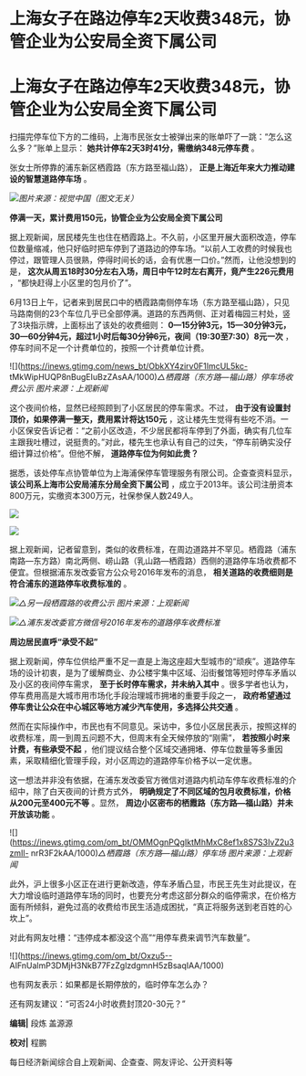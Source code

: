 # 上海女子在路边停车2天收费348元，协管企业为公安局全资下属公司

# 上海女子在路边停车2天收费348元，协管企业为公安局全资下属公司

扫描完停车位下方的二维码，上海市民张女士被弹出来的账单吓了一跳：“怎么这么多？”账单上显示： **她共计停车2天3时41分，需缴纳348元停车费** 。

张女士所停靠的浦东新区栖霞路（东方路至福山路）， **正是上海近年来大力推动建设的智慧道路停车场** 。

![](https://inews.gtimg.com/om_bt/OUTfI_PwdaoDEOiK99r3x1mKa7A3A0fWAMdJybRb0Be2QAA/1000)_图片来源：视觉中国（图文无关）_

**停满一天，累计费用150元，协管企业为公安局全资下属公司**

据上观新闻，居民楼先生也住在栖霞路上。不久前，小区里开展大面积改造，停车位数量缩减，他只好临时把车停到了道路边的停车场。“以前人工收费的时候我也停过，跟管理人员很熟，停得时间长的话，会有优惠一口价。”然而，让他没想到的是，
**这次从周五18时30分左右入场，周日中午12时左右离开，竟产生226元费用** ，“都快赶得上小区里的包月价了”。

6月13日上午，记者来到居民口中的栖霞路南侧停车场（东方路至福山路），只见马路南侧的23个车位几乎已全部停满。道路的东西两侧、正对着梅园三村处，竖了3块指示牌，上面标出了该处的收费细则：
**0—15分钟3元，15—30分钟3元，30—60分钟4元，超过1小时后每30分钟6元，夜间（19:30至7:30）8元一次**
，停车时间不足一个计费单位的，按照一个计费单位计费。

![](https://inews.gtimg.com/news_bt/ObkXY4zirv0F1ImcUL5kc-
tMkWipHUQP8nBugEIuBzZAsAA/1000)_△栖霞路（东方路—福山路）停车场收费公示 图片来源：上观新闻_

这个夜间价格，显然已经照顾到了小区居民的停车需求。不过， **由于没有设置封顶价，如果停满一整天，费用累计将达150元**
，这让楼先生觉得有些吃不消。一小区保安告诉记者：“之前小区改造，不少居民都将车停到了外面，确实有几位车主跟我吐槽过，说挺贵的。”对此，楼先生也承认有自己的过失，“停车前确实没仔细计算过价格”。但他不解，
**道路停车位为何如此贵？**

据悉，该处停车点协管单位为上海浦保停车管理服务有限公司。企查查资料显示， **该公司系上海市公安局浦东分局全资下属公司**
，成立于2013年。该公司注册资本800万元，实缴资本300万元，社保参保人数249人。

![](https://inews.gtimg.com/om_bt/O95ZQTf6xzpAHQ40bBsD54bJUHfDUBSQJrk0uH0g0mZjcAA/1000)

![](https://inews.gtimg.com/om_bt/O9RBUl_B5yNzDbCyOsaa1ON3XA8dA2NtOvr_p4L8bG4uUAA/1000)

据上观新闻，记者留意到，类似的收费标准，在周边道路并不罕见。栖霞路（浦东南路—东方路）南北两侧、崂山路（乳山路—栖霞路）西侧的道路停车场收费都不便宜。但根据浦东发改委官方公众号2016年发布的消息，
**相关道路的收费细则是符合浦东的道路停车收费标准的** 。

![](https://inews.gtimg.com/om_bt/OCX9AzlgUMvcFKp1kjZi4ExZagZW0Gbim4RLf2EwAHmUcAA/1000)_△另一段栖霞路的收费公示
图片来源：上观新闻_

![](https://inews.gtimg.com/om_bt/OgNYAxrFfGxqX4V0kTaWhEY0vtrfWUOzj1V1QQu3QmuXcAA/1000)_△浦东发改委官方微信号2016年发布的道路停车收费标准_

**周边居民直呼“承受不起”**

据上观新闻，停车位供给严重不足一直是上海这座超大型城市的“顽疾”。道路停车场的设计初衷，是为了缓解商业、办公楼宇集中区域、沿街餐馆等短时停车矛盾以及小区的夜间停车需求，
**至于长时停车需求，并未纳入其中** 。很多学者也认为，停车费用高是大城市用市场化手段治理城市拥堵的重要手段之一，
**政府希望通过停车贵让公众在中心城区等地方减少汽车使用，多选择公共交通** 。

然而在实际操作中，市民也有不同意见。采访中，多位小区居民表示，按照这样的收费标准，周一到周五问题不大，但周末有全天候停放的“刚需”，
**若按照小时来计费，有些承受不起** ，他们提议结合整个区域交通拥堵、停车位数量等多重因素，采取精细化管理手段，对小区周边的道路停车价格予以一定优惠。

这一想法并非没有依据，在浦东发改委官方微信对道路内机动车停车收费标准的介绍中，除了白天夜间的计费方式外，
**明确规定了不同区域的包月收费标准，价格从200元至400元不等** 。显然， **周边小区密布的栖霞路（东方路—福山路）并未开放该功能** 。

![](https://inews.gtimg.com/om_bt/OMMOgnPQgIktMhMxC8ef1x8S7S3IvZ2u3zmIl-
nrR3F2kAA/1000)_△栖霞路（东方路—福山路）停车场 图片来源：上观新闻_

此外，沪上很多小区正在进行更新改造，停车矛盾凸显，市民王先生对此提议，在大力增设临时道路停车场的同时，也要充分考虑这部分群众的临停需求，在价格方面有所倾斜，避免过高的收费给市民生活造成困扰，“真正将服务送到老百姓的心坎上”。

对此有网友吐槽：“违停成本都没这个高”“用停车费来调节汽车数量”。

![](https://inews.gtimg.com/om_bt/Oxzu5--
AIFnUalmP3DMjH3NkB77FzZglzdgmnH5zBsaqIAA/1000)

也有网友表示：如果都是长期停放的，临时停车怎么办？

还有网友建议：“可否24小时收费封顶20-30元？”

**编辑|** 段炼 盖源源

**校对|** 程鹏

每日经济新闻综合自上观新闻、企查查、网友评论、公开资料等

